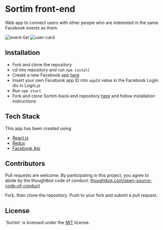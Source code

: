 # Sortim front-end

Web app to connect users with other people who are interested in the same Facebook events as them.

![event-list](images/event-list.png "Event List")
![user-card](images/cards.png "User Card")

## Installation

- Fork and clone the repository
- cd into repository and run `npm install`
- Create a new Facebook app [here](https://developers.facebook.com/)
- Insert your own Facebook app ID into `appId` value in the Facebook Login div in Login.js
- Run `npm start`
- Fork and clone Sortim-back-end repository [here](https://github.com/annacollins85/Sortim-back-end) and follow installation instructions

## Tech Stack

This app has been created using

- [React.js](https://reactjs.org/)
- [Redux](http://redux.js.org/)
- [Facebook Api](https://developers.facebook.com/docs/graph-api)

## Contributors

Pull requests are welcome. By participating in this project, you agree to abide by the thoughtbot code of conduct: [thoughtbot.com/open-source-code-of-conduct](https://thoughtbot.com/open-source-code-of-conduct)

Fork, then clone the repository. Push to your fork and submit a pull request.


## License

'Sortim' is licensed under the [MIT](http://www.opensource.org/licenses/mit-license.php) license.


